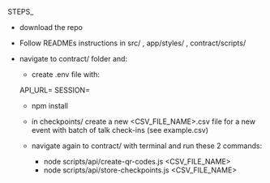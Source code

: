 STEPS_

- download the repo
- Follow READMEs instructions in src/ , app/styles/ , contract/scripts/
- navigate to contract/ folder and:
  - create .env file with: 

  API_URL=<your database API URL>
  SESSION=<your session token>

  - npm install
  - in checkpoints/ create a new <CSV_FILE_NAME>.csv file for a new event with batch of talk check-ins (see example.csv)
  - navigate again to contract/ with terminal and run these 2 commands:

    - node scripts/api/create-qr-codes.js <CSV_FILE_NAME>
    - node scripts/api/store-checkpoints.js <CSV_FILE_NAME>
